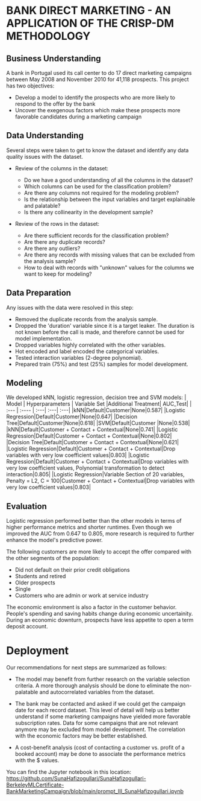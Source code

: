 # BANK DIRECT MARKETING - AN APPLICATION OF THE CRISP-DM METHODOLOGY

## Business Understanding
A bank in Portugal used its call center to do 17 direct marketing campaigns between May 2008 and November 2010 for 41,118 prospects.
This project has two objectives:
- Develop a model to identify the prospects who are more likely to respond to the offer by the bank
- Uncover the exegenous factors which make these prospects more favorable candidates during a marketing campaign

## Data Understanding
Several steps were taken to get to know the dataset and identify any data quality issues with the dataset.
- Review of the columns in the dataset:
  - Do we have a good understanding of all the columns in the dataset?
  - Which columns can be used for the classification problem?
  - Are there any columns not required for the modeling problem?
  - Is the relationship between the input variables and target explainable and palatable?
  - Is there any collinearity in the development sample?
 
- Review of the rows in the dataset:
  - Are there sufficient records for the classification problem?
  - Are there any duplicate records?
  - Are there any outliers?
  - Are there any records with missing values that can be excluded from the analysis sample?
  - How to deal with records with "unknown" values for the columns we want to keep for modeling?

## Data Preparation
Any issues with the data were resolved in this step:
- Removed the duplicate records from the analysis sample.
- Dropped the 'duration' variable since it is a target leaker. The duration is not known before the call is made, and therefore cannot be used for model implementation.
- Dropped variables highly correlated with the other variables.
- Hot encoded and label encoded the categorical variables.
- Tested interaction variables (2-degree polynomial).
- Prepared train (75%) and test (25%) samples for model development.

## Modeling
We developed kNN, logistic regression, decision tree and SVM models:
| Model     | Hyperparameters | Variable Set |Additional Treatment| AUC_Test|
| :---        |    :----   |   :---|   :---|  :---|
|kNN|Default|Customer|None|0.587|
|Logistic Regression|Default|Customer|None|0.647|
|Decision Tree|Default|Customer|None|0.618|
|SVM|Default|Customer |None|0.538|
|kNN|Default|Customer + Contact + Contextual|None|0.741|
|Logistic Regression|Default|Customer + Contact + Contextual|None|0.802|
|Decision Tree|Default|Customer + Contact + Contextual|None|0.621|
|Logistic Regression|Default|Customer + Contact + Contextual|Drop variables with very low coefficient values|0.803|
|Logistic Regression|Default|Customer + Contact + Contextual|Drop variables with very low coefficient values, Polynomial transformation to detect interaction|0.805|
|Logistic Regression|Variable Section of 20 variables, Penalty = L2, C = 100|Customer + Contact + Contextual|Drop variables with very low coefficient values|0.803|

## Evaluation

Logistic regression performed better than the other models in terms of higher performance metrics and shorter runtimes. Even though we improved the AUC from 0.647 to 0.805, more research is required to further enhance the model's predictive power.

The following customers are more likely to accept the offer compared with the other segments of the population:
- Did not default on their prior credit obligations
- Students and retired
- Older prospects
- Single
- Customers who are admin or work at service industry

The economic environment is also a factor in the customer behavior. People's spending and saving habits change during economic uncertainity. During an economic downturn, prospects have less appetite to open a term deposit account.

# Deployment

Our recommendations for next steps are summarized as follows:
- The model may benefit from further research on the variable selection criteria. A more thorough analysis should be done to eliminate the non-palatable and autocorrelated variables from the dataset.

- The bank may be contacted and asked if we could get the campaign date for each record dataset. This level of detail will help us better understand if some marketing campaigns have yielded more favorable subscription rates. Data for some campaigns that are not relevant anymore may be excluded from model development. The correlation with the economic factors may be better established.

- A cost-benefit analysis (cost of contacting a customer vs. profit of a booked account) may be done to associate the performance metrics with the $ values.

You can find the Jupyter notebook in this location: https://github.com/SunaHafizogullari/SunaHafizogullari-BerkeleyMLCertificate-BankMarketingCampaign/blob/main/prompt_III_SunaHafizogullari.ipynb
